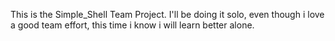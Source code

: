 This is the Simple_Shell Team Project. 
I'll be doing it solo, even though i love a good team effort, this time i know i will learn better alone.
